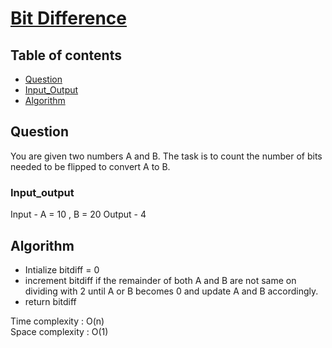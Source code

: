 # [Bit Difference](https://practice.geeksforgeeks.org/problems/bit-difference-1587115620/1)

## Table of contents

- [Question](#question)
- [Input_Output](#input_output)
- [Algorithm](#algorithm)

## Question
You are given two numbers A and B. The task is to count the number of bits needed to be flipped to convert A to B.


### Input_output
Input - A = 10 , B = 20
Output - 4

## Algorithm

- Intialize bitdiff = 0
- increment bitdiff if the remainder of both A and B are not same on dividing with 2 until A or B becomes 0 and update A and B accordingly.
- return bitdiff

Time complexity : O(n) </br>
Space complexity : O(1)
